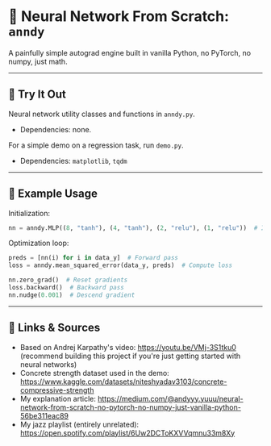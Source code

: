 # 🤖 Neural Network From Scratch: `anndy`  

A painfully simple autograd engine built in vanilla Python, no PyTorch, no numpy, just math. 

--- 

## 🐍 Try It Out
Neural network utility classes and functions in `anndy.py`.  
- Dependencies: none.

For a simple demo on a regression task, run `demo.py`.  
- Dependencies: `matplotlib`, `tqdm`

---

## 🧠 Example Usage
Initialization: 
```py
nn = anndy.MLP((8, "tanh"), (4, "tanh"), (2, "relu"), (1, "relu"))  # Initialize multi-layer perceptron
```
Optimization loop: 
```py
preds = [nn(i) for i in data_y]  # Forward pass
loss = anndy.mean_squared_error(data_y, preds)  # Compute loss

nn.zero_grad()  # Reset gradients
loss.backward()  # Backward pass
nn.nudge(0.001)  # Descend gradient
```

---

## 🔗 Links & Sources
- Based on Andrej Karpathy's video: https://youtu.be/VMj-3S1tku0 (recommend building this project if you're just getting started with neural networks)
- Concrete strength dataset used in the demo: https://www.kaggle.com/datasets/niteshyadav3103/concrete-compressive-strength
- My explanation article: https://medium.com/@andyyy.yuuu/neural-network-from-scratch-no-pytorch-no-numpy-just-vanilla-python-56be311eac89
- My jazz playlist (entirely unrelated): https://open.spotify.com/playlist/6Uw2DCToKXVVqmnu33m8Xy
